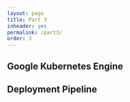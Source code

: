 ```yaml
---
layout: page
title: Part 3
inheader: yes
permalink: /part3/
order: 3
---
```


## Google Kubernetes Engine ##

## Deployment Pipeline ##